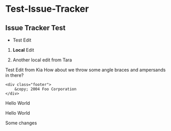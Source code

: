 Test-Issue-Tracker
==================

Issue Tracker Test
-------------------

* Test Edit

1. <b>Local</b> Edit

2. Another local edit from Tara

Test Edit from Kia
How about we throw some angle braces and ampersands in there?

    <div class="footer">
        &copy; 2004 Foo Corporation
    </div>













Hello World


Hello World



Some changes

